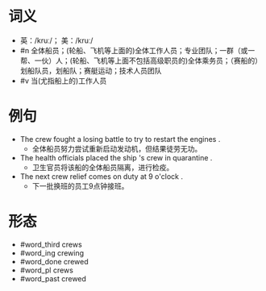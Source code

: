# 词义
- 英：/kruː/； 美：/kruː/
- #n 全体船员；(轮船、飞机等上面的)全体工作人员；专业团队；一群（或一帮、一伙）人；(轮船、飞机等上面不包括高级职员的)全体乘务员；（赛船的）划船队员，划船队；赛艇运动；技术人员团队
- #v 当(尤指船上的)工作人员
# 例句
- The crew fought a losing battle to try to restart the engines .
	- 全体船员努力尝试重新启动发动机，但结果徒劳无功。
- The health officials placed the ship 's crew in quarantine .
	- 卫生官员将该船的全体船员隔离，进行检疫。
- The next crew relief comes on duty at 9 o'clock .
	- 下一批换班的员工9点钟接班。
# 形态
- #word_third crews
- #word_ing crewing
- #word_done crewed
- #word_pl crews
- #word_past crewed

